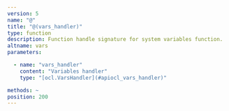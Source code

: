 ```yaml
---
version: 5
name: "@"
title: "@(vars_handler)"
type: function
description: Function handle signature for system variables function.
altname: vars
parameters:

  - name: "vars_handler"
    content: "Variables handler"
    type: "[ocl.VarsHandler](#apiocl_vars_handler)"

methods: ~
position: 200
---
```

